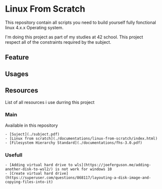 # Linux From Scratch

This repository contain all scripts you need to build yourself fully fonctional linux 4.x.x Operating system.

I'm doing this project as part of my studies at 42 school.
This project respect all of the constraints required by the subject.

## Feature


## Usages


## Resources

List of all resources i use durring this project

### Main

Available in this repository

	- [Suject](./subject.pdf)
	- [Linux from scratch](./documentations/linux-from-scratch/index.html)
	- [Filesystem Hierarchy Standard](./documentations/fhs-3.0.pdf)

### Usefull

	- [Adding virtual hard drive to wls](https://joeferguson.me/adding-another-disk-to-wsl2/) is not work for windows 10
	- [Create virtual hard drive](https://superuser.com/questions/868117/layouting-a-disk-image-and-copying-files-into-it)